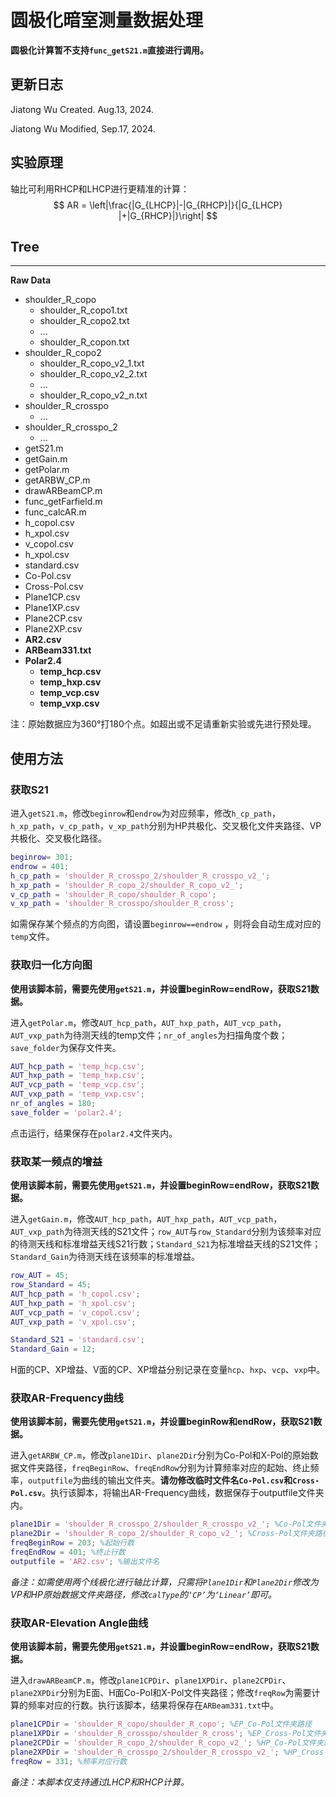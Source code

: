 # 圆极化暗室测量数据处理

**圆极化计算暂不支持`func_getS21.m`直接进行调用。**

## 更新日志

Jiatong Wu Created. Aug.13, 2024.

Jiatong Wu Modified, Sep.17, 2024.

## 实验原理

轴比可利用RHCP和LHCP进行更精准的计算：
$$
AR = \left|\frac{|G_{LHCP}|-|G_{RHCP}|}{|G_{LHCP} |+|G_{RHCP}|}\right|
$$

## Tree

****

**Raw Data**

- shoulder_R_copo
  - shoulder_R_copo1.txt
  - shoulder_R_copo2.txt
  - ...
  - shoulder_R_copon.txt
- shoulder_R_copo2
  - shoulder_R_copo_v2_1.txt
  - shoulder_R_copo_v2_2.txt
  - ...
  - shoulder_R_copo_v2_n.txt
- shoulder_R_crosspo
  - ...
- shoulder_R_crosspo_2
  - ...
- getS21.m
- getGain.m
- getPolar.m
- getARBW_CP.m
- drawARBeamCP.m
- func_getFarfield.m
- func_calcAR.m
- h_copol.csv
- h_xpol.csv
- v_copol.csv
- h_xpol.csv
- standard.csv
- Co-Pol.csv
- Cross-Pol.csv
- Plane1CP.csv
- Plane1XP.csv
- Plane2CP.csv
- Plane2XP.csv
- **AR2.csv**
- **ARBeam331.txt**
- **Polar2.4**
  - **temp_hcp.csv**
  - **temp_hxp.csv**
  - **temp_vcp.csv**
  - **temp_vxp.csv**


注：原始数据应为360°打180个点。如超出或不足请重新实验或先进行预处理。


## 使用方法

### 获取S21

进入`getS21.m`，修改`beginrow`和`endrow`为对应频率，修改`h_cp_path`，`h_xp_path`，`v_cp_path`，`v_xp_path`分别为HP共极化、交叉极化文件夹路径、VP共极化、交叉极化路径。

```matlab
beginrow= 301;
endrow = 401;
h_cp_path = 'shoulder_R_crosspo_2/shoulder_R_crosspo_v2_';
h_xp_path = 'shoulder_R_copo_2/shoulder_R_copo_v2_';
v_cp_path = 'shoulder_R_copo/shoulder_R_copo';
v_xp_path = 'shoulder_R_crosspo/shoulder_R_cross';
```

如需保存某个频点的方向图，请设置`beginrow==endrow` ，则将会自动生成对应的`temp`文件。

### 获取归一化方向图

**使用该脚本前，需要先使用`getS21.m`，并设置beginRow=endRow，获取S21数据。**

进入`getPolar.m`，修改`AUT_hcp_path`，`AUT_hxp_path`，`AUT_vcp_path`，`AUT_vxp_path`为待测天线的temp文件；`nr_of_angles`为扫描角度个数；`save_folder`为保存文件夹。

```matlab
AUT_hcp_path = 'temp_hcp.csv';
AUT_hxp_path = 'temp_hxp.csv';
AUT_vcp_path = 'temp_vcp.csv';
AUT_vxp_path = 'temp_vxp.csv';
nr_of_angles = 180;
save_folder = 'polar2.4';
```

点击运行，结果保存在`polar2.4`文件夹内。

### 获取某一频点的增益

**使用该脚本前，需要先使用`getS21.m`，并设置beginRow=endRow，获取S21数据。**

进入`getGain.m`，修改`AUT_hcp_path`，`AUT_hxp_path`，`AUT_vcp_path`，`AUT_vxp_path`为待测天线的S21文件；`row_AUT`与`row_Standard`分别为该频率对应的待测天线和标准增益天线S21行数；`Standard_S21`为标准增益天线的S21文件；`Standard_Gain`为待测天线在该频率的标准增益。

```matlab
row_AUT = 45;
row_Standard = 45;
AUT_hcp_path = 'h_copol.csv';
AUT_hxp_path = 'h_xpol.csv';
AUT_vcp_path = 'v_copol.csv';
AUT_vxp_path = 'v_xpol.csv';

Standard_S21 = 'standard.csv';
Standard_Gain = 12;
```

H面的CP、XP增益、V面的CP、XP增益分别记录在变量`hcp`、`hxp`、`vcp`、`vxp`中。

### 获取AR-Frequency曲线

**使用该脚本前，需要先使用`getS21.m`，并设置beginRow和endRow，获取S21数据。**

进入`getARBW_CP.m`，修改`plane1Dir`、`plane2Dir`分别为Co-Pol和X-Pol的原始数据文件夹路径，`freqBeginRow`、`freqEndRow`分别为计算频率对应的起始、终止频率，`outputfile`为曲线的输出文件夹。**请勿修改临时文件名`Co-Pol.csv`和`Cross-Pol.csv`**。执行该脚本，将输出AR-Frequency曲线，数据保存于outputfile文件夹内。

```matlab
plane1Dir = 'shoulder_R_crosspo_2/shoulder_R_crosspo_v2_'; %Co-Pol文件夹路径
plane2Dir = 'shoulder_R_copo_2/shoulder_R_copo_v2_'; %Cross-Pol文件夹路径
freqBeginRow = 203; %起始行数
freqEndRow = 401; %终止行数
outputfile = 'AR2.csv'; %输出文件名
```

*备注：如需使用两个线极化进行轴比计算，只需将`Plane1Dir`和`Plane2Dir`修改为VP和HP原始数据文件夹路径，修改`calType`的`‘CP’`为`‘Linear’`即可。*

### 获取AR-Elevation Angle曲线

**使用该脚本前，需要先使用`getS21.m`，并设置beginRow=endRow，获取S21数据。**

进入`drawARBeamCP.m`，修改`plane1CPDir`、`plane1XPDir`、`plane2CPDir`、`plane2XPDir`分别为E面、H面Co-Pol和X-Pol文件夹路径；修改`freqRow`为需要计算的频率对应的行数。执行该脚本，结果将保存在`ARBeam331.txt`中。

```matlab
plane1CPDir = 'shoulder_R_copo/shoulder_R_copo'; %EP_Co-Pol文件夹路径
plane1XPDir = 'shoulder_R_crosspo/shoulder_R_cross'; %EP_Cross-Pol文件夹路径
plane2CPDir = 'shoulder_R_copo_2/shoulder_R_copo_v2_'; %HP_Co-Pol文件夹路径
plane2XPDir = 'shoulder_R_crosspo_2/shoulder_R_crosspo_v2_'; %HP_Cross-Pol文件夹路径
freqRow = 331; %频率对应行数
```

*备注：本脚本仅支持通过LHCP和RHCP计算。*